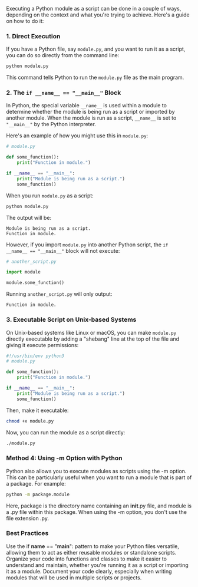 Executing a Python module as a script can be done in a couple of ways, depending on the context and what you're trying to achieve. Here's a guide on how to do it:

### 1. Direct Execution

If you have a Python file, say `module.py`, and you want to run it as a script, you can do so directly from the command line:

```bash
python module.py
```

This command tells Python to run the `module.py` file as the main program.

### 2. The `if __name__ == "__main__"` Block

In Python, the special variable `__name__` is used within a module to determine whether the module is being run as a script or imported by another module. When the module is run as a script, `__name__` is set to `"__main__"` by the Python interpreter.

Here's an example of how you might use this in `module.py`:

```python
# module.py

def some_function():
    print("Function in module.")

if __name__ == "__main__":
    print("Module is being run as a script.")
    some_function()
```

When you run `module.py` as a script:

```bash
python module.py
```

The output will be:

```
Module is being run as a script.
Function in module.
```

However, if you import `module.py` into another Python script, the `if __name__ == "__main__"` block will not execute:

```python
# another_script.py

import module

module.some_function()
```

Running `another_script.py` will only output:

```
Function in module.
```

### 3. Executable Script on Unix-based Systems

On Unix-based systems like Linux or macOS, you can make `module.py` directly executable by adding a "shebang" line at the top of the file and giving it execute permissions:

```python
#!/usr/bin/env python3
# module.py

def some_function():
    print("Function in module.")

if __name__ == "__main__":
    print("Module is being run as a script.")
    some_function()
```

Then, make it executable:

```bash
chmod +x module.py
```

Now, you can run the module as a script directly:

```bash
./module.py
```

### Method 4: Using -m Option with Python

Python also allows you to execute modules as scripts using the -m option. This can be particularly useful when you want to run a module that is part of a package. For example:

```bash
python -m package.module
```

Here, package is the directory name containing an **init**.py file, and module is a .py file within this package. When using the -m option, you don't use the file extension .py.

### Best Practices

Use the if **name** == "**main**": pattern to make your Python files versatile, allowing them to act as either reusable modules or standalone scripts.
Organize your code into functions and classes to make it easier to understand and maintain, whether you're running it as a script or importing it as a module.
Document your code clearly, especially when writing modules that will be used in multiple scripts or projects.
